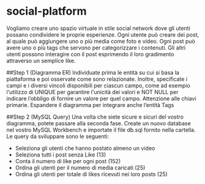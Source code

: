 # social-platform

Vogliamo creare uno spazio virtuale in stile social network dove gli utenti possano condividere le proprie esperienze. Ogni utente può creare dei post, al quale può aggiungere uno o più media come foto e video. Ogni post può avere uno o più tags che servono per categorizzare i contenuti. Gli altri utenti possono interagire con il post esprimendo il loro gradimento attraverso un semplice like.

##Step 1 (Diagramma ER)
Individuate prima le entità su cui si basa la piattaforma e poi osservate come sono relazionate. Inoltre, specificate i campi e i diversi vincoli disponibili per ciascun campo, come ad esempio l'utilizzo di UNIQUE per garantire l'unicità dei valori e NOT NULL per indicare l’obbligo di fornire un valore per quel campo. Attenzione alle chiavi primarie. Espandere il diagramma per integrare anche l’entità Tags

##Step 2 (MySQL Query)
Una volta che siete sicure e sicuri del vostro diagramma, potete passare alla seconda fase. Create un nuovo database nel vostro MySQL Workbench e importate il file db.sql fornito nella cartella.
Le query da sviluppare sono le seguenti:
- Seleziona gli utenti che hanno postato almeno un video
- Seleziona tutti i post senza Like (13)
- Conta il numero di like per ogni post (152)
- Ordina gli utenti per il numero di media caricati (25) 
- Ordina gli utenti per totale di likes ricevuti nei loro posts (25) 
